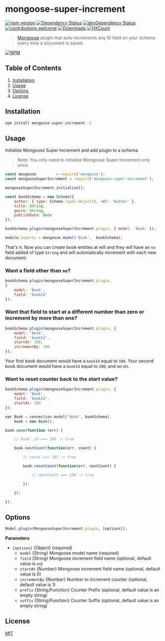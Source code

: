 # mongoose-super-increment

[![npm version](https://img.shields.io/npm/v/mongoose-super-increment.svg)](https://www.npmjs.com/package/mongoose-super-increment)
[![Dependency Status](https://david-dm.org/hariaakash/mongoose-super-increment.svg)](https://david-dm.org/hariaakash/mongoose-super-increment)
[![devDependency Status](https://david-dm.org/hariaakash/mongoose-super-increment/dev-status.svg)](https://david-dm.org/hariaakash/mongoose-super-increment#info=devDependencies)
[![contributions welcome](https://img.shields.io/badge/contributions-welcome-brightgreen.svg?style=flat)](https://github.com/hariaakash/mongoose-super-increment/issues)
[![Downloads](https://img.shields.io/npm/dm/mongoose-super-increment.svg)](https://img.shields.io/npm/dm/mongoose-super-increment.svg)
[![HitCount](http://hits.dwyl.io/hariaakash/mongoose-super-increment.svg)](http://hits.dwyl.io/hariaakash/mongoose-super-increment)

> [Mongoose](http://mongoosejs.com) plugin that auto-increments any ID field on your schema every time a document is saved.

[![NPM](https://nodei.co/npm/mongoose-super-increment.png?downloads=true&downloadRank=true&stars=true)](https://www.npmjs.com/package/mongoose-super-increment)


## Table of Contents

1. [Installation](#installation)
2. [Usage](#usage)
3. [Options](#options)
4. [License](#license)

## Installation

```sh
npm install mongoose-super-increment -S
```

## Usage

Initialize Mongoose Super Increment and add plugin to a schema.

> Note: You only need to initialize Mongoose Super Increment only once.

```js
const mongoose         = require('mongoose');
const mongooseSuperIncrement = require('mongoose-super-increment');

mongooseSuperIncrement.initialize();

const bookSchema = new Schema({
    author: { type: Schema.Types.ObjectId, ref: 'Author' },
    title: String,
    genre: String,
    publishDate: Date
});

bookSchema.plugin(mongooseSuperIncrement.plugin, { model: 'Book' });

module.exports = mongoose.model('Book',  bookSchema);
```

That's it. Now you can create book entities at will and they will have an `no` field added of type `String` and will automatically increment with each new document.

### Want a field other than `no`?

````js
bookSchema.plugin(mongooseSuperIncrement.plugin,
{
    model: 'Book',
    field: 'bookId'
});
````

### Want that field to start at a different number than zero or increment by more than one?

````js
bookSchema.plugin(mongooseSuperIncrement.plugin, {
    model: 'Book',
    field: 'bookId',
    startAt: 100,
    incrementBy: 100
});
````

Your first book document would have a `bookId` equal to `100`. Your second book document would have a `bookId` equal to `200`, and so on.

### Want to reset counter back to the start value?

````js
bookSchema.plugin(mongooseSuperIncrement.plugin, {
    model: 'Book',
    field: 'bookId',
    startAt: 100
});

var Book = connection.model('Book', bookSchema),
    book = new Book();

book.save(function (err) {

    // book._id === 100 -> true

    book.nextCount(function(err, count) {

        // count === 101 -> true

        book.resetCount(function(err, nextCount) {

            // nextCount === 100 -> true

        });

    });

});
````

## Options

```js
Model.plugin(MongooseSuperIncrement.plugin, [options]);
```

**Parameters**

* `[options]`           {Object} (required)
    - `model`           {String} Mongoose model name (required)
    - `field`           {String} Mongoose increment field name (optional, default value is `no`)
    - `startAt`         {Number} Mongoose increment field name (optional, default value is 0)
    - `incrementBy`     {Number} Number to increment counter (optional, default value is 1)
    - `prefix`          {String/Function} Counter Prefix (optional, default value is an empty string)
    - `suffix`          {String/Function} Counter Suffix (optional, default value is an empty string)

## License

[MIT](LICENSE)